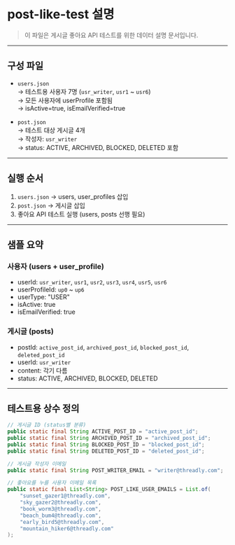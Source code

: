 # post-like-test 설명

> 이 파일은 게시글 좋아요 API 테스트를 위한 데이터 설명 문서입니다.

---

## 구성 파일

- `users.json`  
  → 테스트용 사용자 7명 (`usr_writer`, `usr1` ~ `usr6`)  
  → 모든 사용자에 userProfile 포함됨  
  → isActive=true, isEmailVerified=true

- `post.json`  
  → 테스트 대상 게시글 4개  
  → 작성자: `usr_writer`  
  → status: ACTIVE, ARCHIVED, BLOCKED, DELETED 포함

---

## 실행 순서

1. `users.json` → users, user_profiles 삽입
2. `post.json` → 게시글 삽입
3. 좋아요 API 테스트 실행 (users, posts 선행 필요)

---

## 샘플 요약

### 사용자 (users + user_profile)

- userId: `usr_writer`, `usr1`, `usr2`, `usr3`, `usr4`, `usr5`, `usr6`
- userProfileId: `up0` ~ `up6`
- userType: "USER"
- isActive: true
- isEmailVerified: true

### 게시글 (posts)

- postId: `active_post_id`, `archived_post_id`, `blocked_post_id`, `deleted_post_id`
- userId: `usr_writer`
- content: 각기 다름
- status: ACTIVE, ARCHIVED, BLOCKED, DELETED

---

## 테스트용 상수 정의

```java
// 게시글 ID (status별 분류)
public static final String ACTIVE_POST_ID = "active_post_id";
public static final String ARCHIVED_POST_ID = "archived_post_id";
public static final String BLOCKED_POST_ID = "blocked_post_id";
public static final String DELETED_POST_ID = "deleted_post_id";

// 게시글 작성자 이메일
public static final String POST_WRITER_EMAIL = "writer@threadly.com";

// 좋아요를 누를 사용자 이메일 목록
public static final List<String> POST_LIKE_USER_EMAILS = List.of(
    "sunset_gazer1@threadly.com",
    "sky_gazer2@threadly.com",
    "book_worm3@threadly.com",
    "beach_bum4@threadly.com",
    "early_bird5@threadly.com",
    "mountain_hiker6@threadly.com"
);